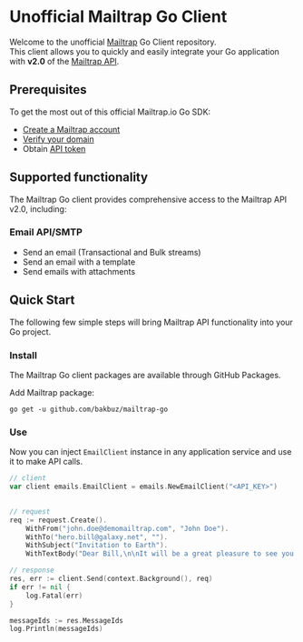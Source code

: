 # Unofficial Mailtrap Go Client
Welcome to the unofficial [Mailtrap](https://mailtrap.io/) Go Client repository.  
This client allows you to quickly and easily integrate your Go application with **v2.0** of the [Mailtrap API](https://api-docs.mailtrap.io/docs/mailtrap-api-docs/5tjdeg9545058-mailtrap-api).


## Prerequisites

To get the most out of this official Mailtrap.io Go SDK:
- [Create a Mailtrap account](https://mailtrap.io/signup)
- [Verify your domain](https://mailtrap.io/sending/domains)
- Obtain [API token](https://mailtrap.io/api-tokens)

## Supported functionality

The Mailtrap Go client provides comprehensive access to the Mailtrap API v2.0, including:

### Email API/SMTP
- Send an email (Transactional and Bulk streams)
- Send an email with a template
- Send emails with attachments

## Quick Start
The following few simple steps will bring Mailtrap API functionality into your Go project.

### Install
The Mailtrap Go client packages are available through GitHub Packages.

Add Mailtrap package:

```console
go get -u github.com/bakbuz/mailtrap-go
```

### Use
Now you can inject `EmailClient` instance in any application service and use it to make API calls.

```GO
// client
var client emails.EmailClient = emails.NewEmailClient("<API_KEY>")
   

// request
req := request.Create().
	WithFrom("john.doe@demomailtrap.com", "John Doe").
	WithTo("hero.bill@galaxy.net", "").
	WithSubject("Invitation to Earth").
	WithTextBody("Dear Bill,\n\nIt will be a great pleasure to see you on our blue planet next weekend.\n\nBest regards, John.")

// response
res, err := client.Send(context.Background(), req)
if err != nil {
	log.Fatal(err)
}

messageIds := res.MessageIds
log.Println(messageIds)

```
